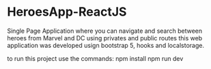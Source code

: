 # HeroesApp-ReactJS
Single Page Application where you can navigate and search between heroes from Marvel and DC using privates and public routes this web application was developed usign bootstrap 5, hooks and localstorage.

to run this project use the commands: 
npm install 
npm run dev
